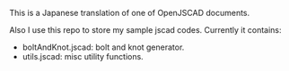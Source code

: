 This is a Japanese translation of one of OpenJSCAD documents.

Also I use this repo to store my sample jscad codes.
Currently it contains:
- boltAndKnot.jscad: bolt and knot generator.
- utils.jscad: misc utility functions.


